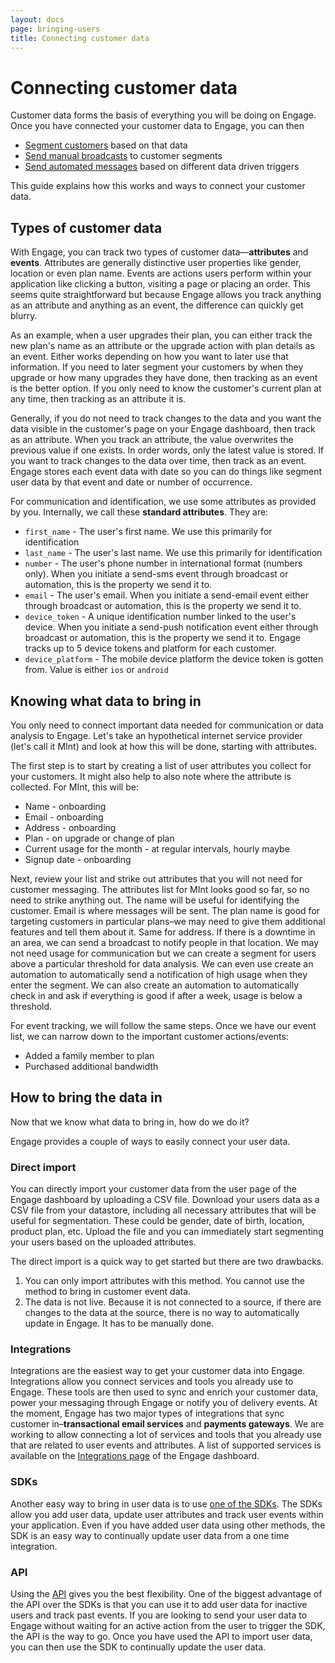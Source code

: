 ```yaml
---
layout: docs
page: bringing-users
title: Connecting customer data
---
```


# Connecting customer data

Customer data forms the basis of everything you will be doing on Engage. Once you have connected your customer data to Engage, you can then

- [Segment customers](/docs/guides/segments) based on that data
- [Send manual broadcasts](/docs/guides/broadcasts) to customer segments
- [Send automated messages](/docs/guides/automations) based on different data driven triggers

This guide explains how this works and ways to connect your customer data.

## Types of customer data

With Engage, you can track two types of customer data—**attributes** and **events**. Attributes are generally distinctive user properties like gender, location or even plan name. Events are actions users perform within your application like clicking a button, visiting a page or placing an order. This seems quite straightforward but because Engage allows you track anything as an attribute and anything as an event, the difference can quickly get blurry. 

As an example, when a user upgrades their plan, you can either track the new plan's name as an attribute or the upgrade action with plan details as an event. Either works depending on how you want to later use that information. If you need to later segment your customers by when they upgrade or how many upgrades they have done, then tracking as an event is the better option. If you only need to know the customer's current plan at any time, then tracking as an attribute it is.

Generally, if you do not need to track changes to the data and you want the data visible in the customer's page on your Engage dashboard, then track as an attribute. When you track an attribute, the value overwrites the previous value if one exists. In order words, only the latest value is stored. If you want to track changes to the data over time, then track as an event. Engage stores each event data with date so you can do things like segment user data by that event and date or number of occurrence.

For communication and identification, we use some attributes as provided by you. Internally, we call these **standard attributes**. They are:

- `first_name` - The user's first name. We use this primarily for identification
- `last_name` - The user's last name. We use this primarily for identification
- `number` - The user's phone number in international format (numbers only). When you initiate a send-sms event through broadcast or automation, this is the property we send it to.
- `email` - The user's email. When you initiate a send-email event either through broadcast or automation, this is the property we send it to.
- `device_token` - A unique identification number linked to the user's device. When you initiate a send-push notification event either through broadcast or automation, this is the property we send it to. Engage tracks up to 5 device tokens and platform for each customer.
- `device_platform` - The mobile device platform the device token is gotten from. Value is either `ios` or `android`

## Knowing what data to bring in

You only need to connect important data needed for communication or data analysis to Engage. Let's take an hypothetical internet service provider (let's call it MInt) and look at how this will be done, starting with attributes.

The first step is to start by creating a list of user attributes you collect for your customers. It might also help to also note where the attribute is collected. For MInt, this will be:

- Name - onboarding
- Email - onboarding
- Address - onboarding
- Plan - on upgrade or change of plan
- Current usage for the month - at regular intervals, hourly maybe
- Signup date - onboarding

Next, review your list and strike out attributes that you will not need for customer messaging. The attributes list for MInt looks good so far, so no need to strike anything out. The name will be useful for identifying the customer. Email is where messages will be sent. The plan name is good for targeting customers in particular plans–we may need to give them additional features and tell them about it. Same for address. If there is a downtime in an area, we can send a broadcast to notify people in that location. We may not need usage for communication but we can create a segment for users above a particular threshold for data analysis. We can even use create an automation to automatically send a notification of high usage when they enter the segment. We can also create an automation to automatically check in and ask if everything is good if after a week, usage is below a threshold.

For event tracking, we will follow the same steps. Once we have our event list, we can narrow down to the important customer actions/events:

- Added a family member to plan
- Purchased additional bandwidth

## How to bring the data in

Now that we know what data to bring in, how do we do it? 

Engage provides a couple of ways to easily connect your user data. 

### Direct import

You can directly import your customer data from the user page of the Engage dashboard by uploading a CSV file. Download your users data as a CSV file from your datastore, including all necessary attributes that will be useful for segmentation. These could be gender, date of birth, location, product plan, etc. Upload the file and you can immediately start segmenting your users based on the uploaded attributes.

The direct import is a quick way to get started but there are two drawbacks. 

1. You can only import attributes with this method. You cannot use the method to bring in customer event data.
2. The data is not live. Because it is not connected to a source, if there are changes to the data at the source, there is no way to automatically update in Engage. It has to be manually done.

### Integrations

Integrations are the easiest way to get your customer data into Engage. Integrations allow you connect services and tools you already use to Engage. These tools are then used to sync and enrich your customer data, power your messaging through Engage or notify you of delivery events. At the moment, Engage has two major types of integrations that sync customer in–**transactional email services** and **payments gateways**. We are working to allow connecting a lot of services and tools that you already use that are related to user events and attributes. A list of supported services is available on the [Integrations page](https://app.engage.so/settings/integrations) of the Engage dashboard.

### SDKs

Another easy way to bring in user data is to use [one of the SDKs](/docs/sdks). The SDKs allow you add user data, update user attributes and track user events within your application. Even if you have added user data using other methods, the SDK is an easy way to continually update user data from a one time integration.

### API

Using the [API](/docs/api) gives you the best flexibility. One of the biggest advantage of the API over the SDKs is that you can use it to add user data for inactive users and track past events. If you are looking to send your user data to Engage without waiting for an active action from the user to trigger the SDK, the API is the way to go. Once you have used the API to import user data, you can then use the SDK to continually update the user data.

